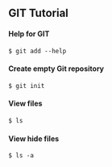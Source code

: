 ## GIT Tutorial

#### Help for GIT
```
$ git add --help
```

#### Create empty Git repository
```
$ git init
```

#### View files
```
$ ls
```

#### View hide files
```
$ ls -a
```


